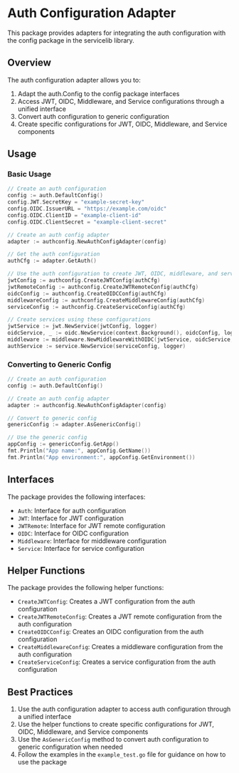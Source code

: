 # Auth Configuration Adapter

This package provides adapters for integrating the auth configuration with the config package in the servicelib library.

## Overview

The auth configuration adapter allows you to:

1. Adapt the auth.Config to the config package interfaces
2. Access JWT, OIDC, Middleware, and Service configurations through a unified interface
3. Convert auth configuration to generic configuration
4. Create specific configurations for JWT, OIDC, Middleware, and Service components

## Usage

### Basic Usage

```go
// Create an auth configuration
config := auth.DefaultConfig()
config.JWT.SecretKey = "example-secret-key"
config.OIDC.IssuerURL = "https://example.com/oidc"
config.OIDC.ClientID = "example-client-id"
config.OIDC.ClientSecret = "example-client-secret"

// Create an auth config adapter
adapter := authconfig.NewAuthConfigAdapter(config)

// Get the auth configuration
authCfg := adapter.GetAuth()

// Use the auth configuration to create JWT, OIDC, middleware, and service configurations
jwtConfig := authconfig.CreateJWTConfig(authCfg)
jwtRemoteConfig := authconfig.CreateJWTRemoteConfig(authCfg)
oidcConfig := authconfig.CreateOIDCConfig(authCfg)
middlewareConfig := authconfig.CreateMiddlewareConfig(authCfg)
serviceConfig := authconfig.CreateServiceConfig(authCfg)

// Create services using these configurations
jwtService := jwt.NewService(jwtConfig, logger)
oidcService, _ := oidc.NewService(context.Background(), oidcConfig, logger)
middleware := middleware.NewMiddlewareWithOIDC(jwtService, oidcService, middlewareConfig, logger)
authService := service.NewService(serviceConfig, logger)
```

### Converting to Generic Config

```go
// Create an auth configuration
config := auth.DefaultConfig()

// Create an auth config adapter
adapter := authconfig.NewAuthConfigAdapter(config)

// Convert to generic config
genericConfig := adapter.AsGenericConfig()

// Use the generic config
appConfig := genericConfig.GetApp()
fmt.Println("App name:", appConfig.GetName())
fmt.Println("App environment:", appConfig.GetEnvironment())
```

## Interfaces

The package provides the following interfaces:

- `Auth`: Interface for auth configuration
- `JWT`: Interface for JWT configuration
- `JWTRemote`: Interface for JWT remote configuration
- `OIDC`: Interface for OIDC configuration
- `Middleware`: Interface for middleware configuration
- `Service`: Interface for service configuration

## Helper Functions

The package provides the following helper functions:

- `CreateJWTConfig`: Creates a JWT configuration from the auth configuration
- `CreateJWTRemoteConfig`: Creates a JWT remote configuration from the auth configuration
- `CreateOIDCConfig`: Creates an OIDC configuration from the auth configuration
- `CreateMiddlewareConfig`: Creates a middleware configuration from the auth configuration
- `CreateServiceConfig`: Creates a service configuration from the auth configuration

## Best Practices

1. Use the auth configuration adapter to access auth configuration through a unified interface
2. Use the helper functions to create specific configurations for JWT, OIDC, Middleware, and Service components
3. Use the `AsGenericConfig` method to convert auth configuration to generic configuration when needed
4. Follow the examples in the `example_test.go` file for guidance on how to use the package